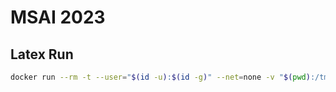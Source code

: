 # MSAI 2023

## Latex Run

```sh
docker run --rm -t --user="$(id -u):$(id -g)" --net=none -v "$(pwd):/tmp" leplusorg/latex latexmk -outdir=/tmp -pdf /tmp/foo.tex
```
